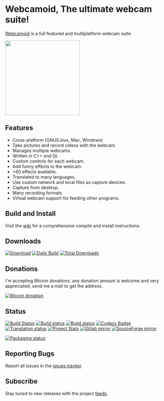 # Webcamoid, The ultimate webcam suite! #

[Webcamoid](https://webcamoid.github.io/) is a full featured and multiplatform webcam suite.

<a target="_blank" href="https://webcamoid.github.io/"><img src="http://webcamoid.github.io/theme/images/screenshots/Main.png" style="height: 240px;" /></a>

## Features ##

* Cross-platform (GNU/Linux, Mac, Windows)
* Take pictures and record videos with the webcam.
* Manages multiple webcams.
* Written in C++ and Qt.
* Custom controls for each webcam.
* Add funny effects to the webcam.
* +60 effects available.
* Translated to many languages.
* Use custom network and local files as capture devices.
* Capture from desktop.
* Many recording formats.
* Virtual webcam support for feeding other programs.

## Build and Install ##

Visit the [wiki](https://github.com/webcamoid/webcamoid/wiki) for a comprehensive compile and install instructions.

## Downloads ##

[![Download](https://img.shields.io/badge/Download-Releases-3f2a7e.svg)](https://github.com/webcamoid/webcamoid/releases)
[![Daily Build](https://img.shields.io/badge/Download-Daily%20Build-3f2a7e.svg)](https://bintray.com/webcamoid/webcamoid/webcamoid/daily)
[![Total Downloads](https://img.shields.io/github/downloads/webcamoid/webcamoid/total.svg?label=Total%20Downloads&color=3f2a7e)](https://www.somsubhra.com/github-release-stats/?username=webcamoid&repository=webcamoid)

## Donations ##

I'm accepting Bitcoin donations, any donation amount is welcome and very appreciated, send me a mail to get the address.

[![Bitcoin donation](https://img.shields.io/badge/Donation-Bitcoin-bf8c00.svg)](mailto:hipersayan%2Ex%40gmail%2Ecom?subject=%5BDonation%5D%20Donation%20for%20Webcamoid&body=Hi%2C%20I%20want%20to%20make%20a%20donation%20for%20Webcamoid%2C%20please%20send%20me%20the%20address.)

## Status ##

[![Build Status](https://travis-ci.org/webcamoid/webcamoid.svg?branch=master)](https://travis-ci.org/webcamoid/webcamoid)
[![Build status](https://ci.appveyor.com/api/projects/status/1ecp839l0nnnya9l?svg=true)](https://ci.appveyor.com/project/hipersayanX/webcamoid)
[![Build status](https://api.cirrus-ci.com/github/webcamoid/webcamoid.svg)](https://cirrus-ci.com/github/webcamoid/webcamoid)
[![Codacy Badge](https://api.codacy.com/project/badge/Grade/fd3ca6ed8bea43e992b1d329c3dc916f)](https://www.codacy.com/app/webcamoid/webcamoid?utm_source=github.com&amp;utm_medium=referral&amp;utm_content=webcamoid/webcamoid&amp;utm_campaign=Badge_Grade)
[![Translation status](https://hosted.weblate.org/widgets/webcamoid/-/svg-badge.svg)](https://hosted.weblate.org/engage/webcamoid/?utm_source=widget)
[![Project Stats](https://www.openhub.net/p/Webcamoid/widgets/project_thin_badge.gif)](https://www.openhub.net/p/Webcamoid)
[![Gitlab mirror](https://img.shields.io/badge/mirror-Gitlab-007fff.svg)](https://gitlab.com/hipersayanX/webcamoid/)
[![SourceForge mirror](https://img.shields.io/badge/mirror-SourceForge-007fff.svg)](https://sourceforge.net/p/webcamoid/)

[![Packaging status](https://repology.org/badge/vertical-allrepos/webcamoid.svg)](https://repology.org/metapackage/webcamoid)

## Reporting Bugs ##

Report all issues in the [issues tracker](http://github.com/webcamoid/webcamoid/issues).

## Subscribe ##

Stay tuned to new releases with the project [feeds](https://github.com/webcamoid/webcamoid/releases.atom).
